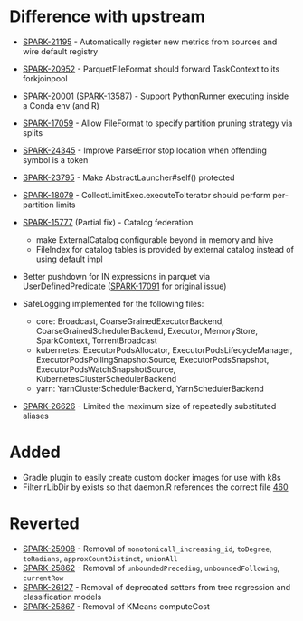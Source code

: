 # Difference with upstream

* [SPARK-21195](https://issues.apache.org/jira/browse/SPARK-21195) - Automatically register new metrics from sources and wire default registry
* [SPARK-20952](https://issues.apache.org/jira/browse/SPARK-20952) - ParquetFileFormat should forward TaskContext to its forkjoinpool
* [SPARK-20001](https://issues.apache.org/jira/browse/SPARK-20001) ([SPARK-13587](https://issues.apache.org/jira/browse/SPARK-13587)) - Support PythonRunner executing inside a Conda env (and R)
* [SPARK-17059](https://issues.apache.org/jira/browse/SPARK-17059) - Allow FileFormat to specify partition pruning strategy via splits
* [SPARK-24345](https://issues.apache.org/jira/browse/SPARK-24345) - Improve ParseError stop location when offending symbol is a token
* [SPARK-23795](https://issues.apache.org/jira/browse/SPARK-23795) - Make AbstractLauncher#self() protected
* [SPARK-18079](https://issues.apache.org/jira/browse/SPARK-18079) - CollectLimitExec.executeToIterator should perform per-partition limits

* [SPARK-15777](https://issues.apache.org/jira/browse/SPARK-15777) (Partial fix) - Catalog federation
    * make ExternalCatalog configurable beyond in memory and hive
    * FileIndex for catalog tables is provided by external catalog instead of using default impl

* Better pushdown for IN expressions in parquet via UserDefinedPredicate ([SPARK-17091](https://issues.apache.org/jira/browse/SPARK-17091) for original issue)
* SafeLogging implemented for the following files:
    * core: Broadcast, CoarseGrainedExecutorBackend, CoarseGrainedSchedulerBackend, Executor, MemoryStore, SparkContext, TorrentBroadcast
    * kubernetes: ExecutorPodsAllocator, ExecutorPodsLifecycleManager, ExecutorPodsPollingSnapshotSource, ExecutorPodsSnapshot, ExecutorPodsWatchSnapshotSource, KubernetesClusterSchedulerBackend
    * yarn: YarnClusterSchedulerBackend, YarnSchedulerBackend

* [SPARK-26626](https://issues.apache.org/jira/browse/SPARK-26626) - Limited the maximum size of repeatedly substituted aliases

# Added

* Gradle plugin to easily create custom docker images for use with k8s
* Filter rLibDir by exists so that daemon.R references the correct file [460](https://github.com/palantir/spark/pull/460)

# Reverted
* [SPARK-25908](https://issues.apache.org/jira/browse/SPARK-25908) - Removal of `monotonicall_increasing_id`, `toDegree`, `toRadians`, `approxCountDistinct`, `unionAll`
* [SPARK-25862](https://issues.apache.org/jira/browse/SPARK-25862) - Removal of `unboundedPreceding`, `unboundedFollowing`, `currentRow`
* [SPARK-26127](https://issues.apache.org/jira/browse/SPARK-26127) - Removal of deprecated setters from tree regression and classification models
* [SPARK-25867](https://issues.apache.org/jira/browse/SPARK-25867) - Removal of KMeans computeCost
